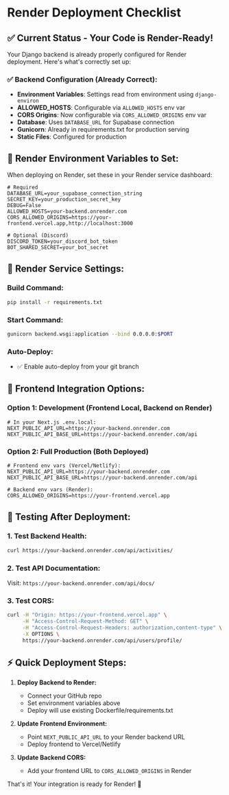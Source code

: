 # Render Deployment Checklist

## ✅ Current Status - Your Code is Render-Ready!

Your Django backend is already properly configured for Render deployment. Here's what's correctly set up:

### ✅ Backend Configuration (Already Correct):
- **Environment Variables**: Settings read from environment using `django-environ`
- **ALLOWED_HOSTS**: Configurable via `ALLOWED_HOSTS` env var
- **CORS Origins**: Now configurable via `CORS_ALLOWED_ORIGINS` env var
- **Database**: Uses `DATABASE_URL` for Supabase connection
- **Gunicorn**: Already in requirements.txt for production serving
- **Static Files**: Configured for production

## 🚀 Render Environment Variables to Set:

When deploying on Render, set these in your Render service dashboard:

```env
# Required
DATABASE_URL=your_supabase_connection_string
SECRET_KEY=your_production_secret_key
DEBUG=False
ALLOWED_HOSTS=your-backend.onrender.com
CORS_ALLOWED_ORIGINS=https://your-frontend.vercel.app,http://localhost:3000

# Optional (Discord)
DISCORD_TOKEN=your_discord_bot_token
BOT_SHARED_SECRET=your_bot_secret
```

## 📝 Render Service Settings:

### Build Command:
```bash
pip install -r requirements.txt
```

### Start Command:
```bash
gunicorn backend.wsgi:application --bind 0.0.0.0:$PORT
```

### Auto-Deploy:
- ✅ Enable auto-deploy from your git branch

## 🔗 Frontend Integration Options:

### Option 1: Development (Frontend Local, Backend on Render)
```env
# In your Next.js .env.local:
NEXT_PUBLIC_API_URL=https://your-backend.onrender.com
NEXT_PUBLIC_API_BASE_URL=https://your-backend.onrender.com/api
```

### Option 2: Full Production (Both Deployed)
```env
# Frontend env vars (Vercel/Netlify):
NEXT_PUBLIC_API_URL=https://your-backend.onrender.com
NEXT_PUBLIC_API_BASE_URL=https://your-backend.onrender.com/api

# Backend env vars (Render):
CORS_ALLOWED_ORIGINS=https://your-frontend.vercel.app
```

## 🧪 Testing After Deployment:

### 1. Test Backend Health:
```bash
curl https://your-backend.onrender.com/api/activities/
```

### 2. Test API Documentation:
Visit: `https://your-backend.onrender.com/api/docs/`

### 3. Test CORS:
```bash
curl -H "Origin: https://your-frontend.vercel.app" \
     -H "Access-Control-Request-Method: GET" \
     -H "Access-Control-Request-Headers: authorization,content-type" \
     -X OPTIONS \
     https://your-backend.onrender.com/api/users/profile/
```

## ⚡ Quick Deployment Steps:

1. **Deploy Backend to Render:**
   - Connect your GitHub repo
   - Set environment variables above
   - Deploy will use existing Dockerfile/requirements.txt

2. **Update Frontend Environment:**
   - Point `NEXT_PUBLIC_API_URL` to your Render backend URL
   - Deploy frontend to Vercel/Netlify

3. **Update Backend CORS:**
   - Add your frontend URL to `CORS_ALLOWED_ORIGINS` in Render

That's it! Your integration is ready for Render! 🎉

